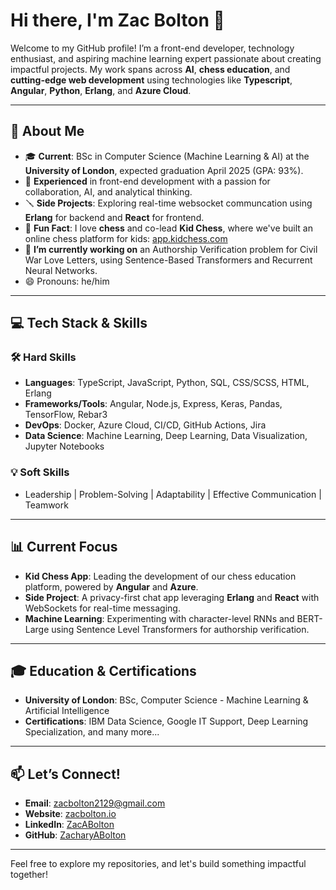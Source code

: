 # Hi there, I'm Zac Bolton 👋

Welcome to my GitHub profile! I’m a front-end developer, technology enthusiast, and aspiring machine learning expert passionate about creating impactful projects. My work spans across **AI**, **chess education**, and **cutting-edge web development** using technologies like **Typescript**, **Angular**, **Python**, **Erlang**, and **Azure Cloud**.

---

## 🚀 About Me
- 🎓 **Current**: BSc in Computer Science (Machine Learning & AI) at the **University of London**, expected graduation April 2025 (GPA: 93%).
- 🧠 **Experienced** in front-end development with a passion for collaboration, AI, and analytical thinking.
- 🪛 **Side Projects**: Exploring real-time websocket communcation using **Erlang** for backend and **React** for frontend.
- 🧩 **Fun Fact**: I love **chess** and co-lead **Kid Chess**, where we've built an online chess platform for kids: [app.kidchess.com](https://app.kidchess.com)
- 🔭 **I’m currently working on** an Authorship Verification problem for Civil War Love Letters, using Sentence-Based Transformers and Recurrent Neural Networks.
- 😄 Pronouns: he/him

---

## 💻 Tech Stack & Skills

### 🛠 Hard Skills
- **Languages**: TypeScript, JavaScript, Python, SQL, CSS/SCSS, HTML, Erlang
- **Frameworks/Tools**: Angular, Node.js, Express, Keras, Pandas, TensorFlow, Rebar3
- **DevOps**: Docker, Azure Cloud, CI/CD, GitHub Actions, Jira
- **Data Science**: Machine Learning, Deep Learning, Data Visualization, Jupyter Notebooks

### 💡 Soft Skills
- Leadership | Problem-Solving | Adaptability | Effective Communication | Teamwork

---

## 📊 Current Focus
- **Kid Chess App**: Leading the development of our chess education platform, powered by **Angular** and **Azure**.
- **Side Project**: A privacy-first chat app leveraging **Erlang** and **React** with WebSockets for real-time messaging.
- **Machine Learning**: Experimenting with character-level RNNs and BERT-Large using Sentence Level Transformers for authorship verification.

---

## 🎓 Education & Certifications
- **University of London**: BSc, Computer Science - Machine Learning & Artificial Intelligence
- **Certifications**: IBM Data Science, Google IT Support, Deep Learning Specialization, and many more...

---

## 📫 Let’s Connect!
- **Email**: [zacbolton2129@gmail.com](mailto:zacbolton2129@gmail.com)
- **Website**: [zacbolton.io](https://www.zacbolton.io)
- **LinkedIn**: [ZacABolton](https://www.linkedin.com/in/zacabolton/)
- **GitHub**: [ZacharyABolton](https://github.com/zacharyabolton)

---

Feel free to explore my repositories, and let's build something impactful together!
